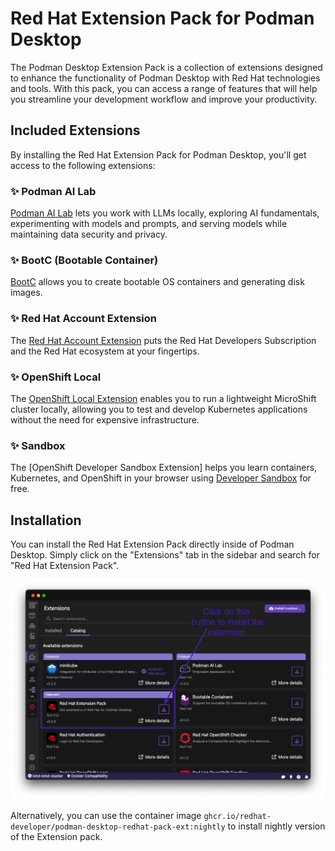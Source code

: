 # Red Hat Extension Pack for Podman Desktop

The Podman Desktop Extension Pack is a collection of extensions designed to enhance the functionality of Podman Desktop with Red Hat technologies and tools. With this pack, you can access a range of features that will help you streamline your development workflow and improve your productivity.

## Included Extensions

By installing the Red Hat Extension Pack for Podman Desktop, you'll get access to the following extensions:

### ✨ Podman AI Lab 

[Podman AI Lab](https://github.com/containers/podman-desktop-extension-ai-lab) lets you work with LLMs locally, exploring AI fundamentals, experimenting with models and prompts, and serving models while maintaining data security and privacy.

### ✨ BootC (Bootable Container)

[BootC](https://github.com/containers/podman-desktop-extension-bootc) allows you to create bootable OS containers and generating disk images.

### ✨ Red Hat Account Extension

The [Red Hat Account Extension](https://github.com/redhat-developer/podman-desktop-redhat-account-ext) puts the Red Hat Developers Subscription and the Red Hat ecosystem at your fingertips.

### ✨ OpenShift Local

The [OpenShift Local Extension](https://github.com/crc-org/crc-extension) enables you to run a lightweight MicroShift cluster locally, allowing you to test and develop Kubernetes applications without the need for expensive infrastructure.

### ✨ Sandbox

The [OpenShift Developer Sandbox Extension] helps you learn containers, Kubernetes, and OpenShift in your browser using [Developer Sandbox](https://developers.redhat.com/developer-sandbox) for free.

## Installation

You can install the Red Hat Extension Pack directly inside of Podman Desktop. Simply click on the "Extensions" tab in the sidebar and search for "Red Hat Extension Pack".

![image](https://raw.githubusercontent.com/redhat-developer/podman-desktop-redhat-pack-ext/main/screenshots/install.png)

Alternatively, you can use the container image `ghcr.io/redhat-developer/podman-desktop-redhat-pack-ext:nightly` to install nightly version of the Extension pack.